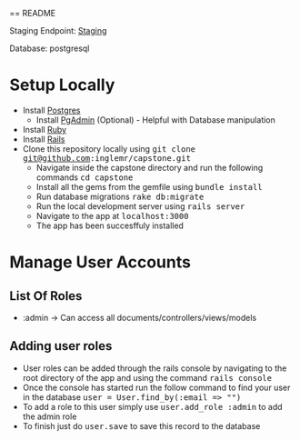 == README

Staging Endpoint: [Staging](https://gsw-capstone.herokuapp.com/)

Database: postgresql

# Setup Locally
* Install [Postgres](https://wiki.postgresql.org/wiki/Detailed_installation_guides)
  * Install [PgAdmin](http://www.pgadmin.org/) (Optional) - Helpful with Database manipulation
* Install [Ruby](https://www.ruby-lang.org/en/documentation/installation/)
* Install [Rails](http://guides.railsgirls.com/install)
* Clone this repository locally using <tt>git clone git@github.com:inglemr/capstone.git</tt>
	* Navigate inside the capstone directory and run the following commands <tt>cd capstone</tt>
	* Install all the gems from the gemfile using <tt>bundle install</tt>
	* Run database migrations <tt>rake db:migrate</tt>
	* Run the local development server using <tt>rails server</tt>
	* Navigate to the app at <tt>localhost:3000</tt>
	* The app has been succesffuly installed

# Manage User Accounts

## List Of Roles
* :admin -> Can access all documents/controllers/views/models
## Adding user roles
* User roles can be added through the rails console by navigating to the root directory of the app and using the command <tt>rails console</tt>
* Once the console has started run the follow command to find your user in the database <tt>user = User.find_by(:email => "<email>")</tt>
* To add a role to this user simply use <tt>user.add_role :admin</tt> to add the admin role
* To finish just do <tt>user.save</tt> to save this record to the database
